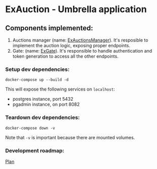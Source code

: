 # ExAuction - Umbrella application

## Components implemented:

1. Auctions manager (name: [ExAuctionsManager](apps/ex_auctions_manager/README.md)). It's resposible to implement the auction logic, exposing proper endpoints.
2. Gate: (name: [ExGate](apps/ex_gate/README.md)). It's responsible to handle authentication and token generation to access all the other endpoints.

### Setup dev dependencies:

```shell
docker-compose up --build -d
```

This will expose the following services on `localhost`:

- postgres instance, port 5432
- pgadmin instance, on port 8082

### Teardown dev dependencies:

```shell
docker-compose down -v
```

Note that `-v` is important because there are mounted volumes.

### Development roadmap:

[Plan](PLAN.md)
